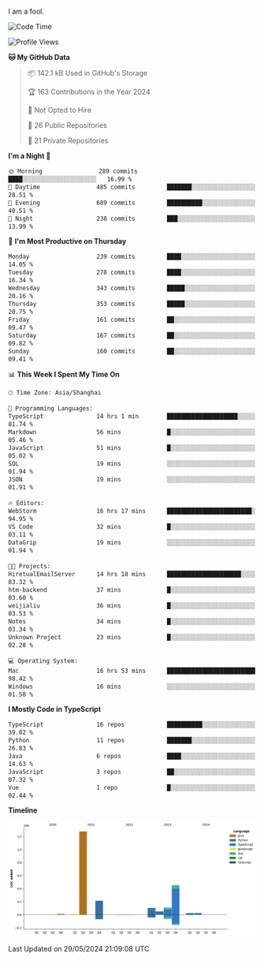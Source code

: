 I am a fool.

<!--START_SECTION:waka-->
![Code Time](http://img.shields.io/badge/Code%20Time-1%2C470%20hrs%2059%20mins-blue)

![Profile Views](http://img.shields.io/badge/Profile%20Views-0-blue)

**🐱 My GitHub Data** 

> 📦 142.1 kB Used in GitHub's Storage 
 > 
> 🏆 163 Contributions in the Year 2024
 > 
> 🚫 Not Opted to Hire
 > 
> 📜 26 Public Repositories 
 > 
> 🔑 21 Private Repositories 
 > 
**I'm a Night 🦉** 

```text
🌞 Morning                289 commits         ████░░░░░░░░░░░░░░░░░░░░░   16.99 % 
🌆 Daytime                485 commits         ███████░░░░░░░░░░░░░░░░░░   28.51 % 
🌃 Evening                689 commits         ██████████░░░░░░░░░░░░░░░   40.51 % 
🌙 Night                  238 commits         ███░░░░░░░░░░░░░░░░░░░░░░   13.99 % 
```
📅 **I'm Most Productive on Thursday** 

```text
Monday                   239 commits         ████░░░░░░░░░░░░░░░░░░░░░   14.05 % 
Tuesday                  278 commits         ████░░░░░░░░░░░░░░░░░░░░░   16.34 % 
Wednesday                343 commits         █████░░░░░░░░░░░░░░░░░░░░   20.16 % 
Thursday                 353 commits         █████░░░░░░░░░░░░░░░░░░░░   20.75 % 
Friday                   161 commits         ██░░░░░░░░░░░░░░░░░░░░░░░   09.47 % 
Saturday                 167 commits         ██░░░░░░░░░░░░░░░░░░░░░░░   09.82 % 
Sunday                   160 commits         ██░░░░░░░░░░░░░░░░░░░░░░░   09.41 % 
```


📊 **This Week I Spent My Time On** 

```text
🕑︎ Time Zone: Asia/Shanghai

💬 Programming Languages: 
TypeScript               14 hrs 1 min        ████████████████████░░░░░   81.74 % 
Markdown                 56 mins             █░░░░░░░░░░░░░░░░░░░░░░░░   05.46 % 
JavaScript               51 mins             █░░░░░░░░░░░░░░░░░░░░░░░░   05.02 % 
SQL                      19 mins             ░░░░░░░░░░░░░░░░░░░░░░░░░   01.94 % 
JSON                     19 mins             ░░░░░░░░░░░░░░░░░░░░░░░░░   01.91 % 

🔥 Editors: 
WebStorm                 16 hrs 17 mins      ████████████████████████░   94.95 % 
VS Code                  32 mins             █░░░░░░░░░░░░░░░░░░░░░░░░   03.11 % 
DataGrip                 19 mins             ░░░░░░░░░░░░░░░░░░░░░░░░░   01.94 % 

🐱‍💻 Projects: 
HiretualEmailServer      14 hrs 18 mins      █████████████████████░░░░   83.32 % 
htm-backend              37 mins             █░░░░░░░░░░░░░░░░░░░░░░░░   03.60 % 
weijialiu                36 mins             █░░░░░░░░░░░░░░░░░░░░░░░░   03.53 % 
Notes                    34 mins             █░░░░░░░░░░░░░░░░░░░░░░░░   03.34 % 
Unknown Project          23 mins             █░░░░░░░░░░░░░░░░░░░░░░░░   02.28 % 

💻 Operating System: 
Mac                      16 hrs 53 mins      █████████████████████████   98.42 % 
Windows                  16 mins             ░░░░░░░░░░░░░░░░░░░░░░░░░   01.58 % 
```

**I Mostly Code in TypeScript** 

```text
TypeScript               16 repos            ██████████░░░░░░░░░░░░░░░   39.02 % 
Python                   11 repos            ███████░░░░░░░░░░░░░░░░░░   26.83 % 
Java                     6 repos             ████░░░░░░░░░░░░░░░░░░░░░   14.63 % 
JavaScript               3 repos             ██░░░░░░░░░░░░░░░░░░░░░░░   07.32 % 
Vue                      1 repo              █░░░░░░░░░░░░░░░░░░░░░░░░   02.44 % 
```



**Timeline**

![Lines of Code chart](https://raw.githubusercontent.com/VeejaLiu/VeejaLiu/master/assets/bar_graph.png)


 Last Updated on 29/05/2024 21:09:08 UTC
<!--END_SECTION:waka-->
